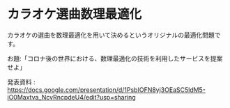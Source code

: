 # カラオケ選曲数理最適化

カラオケの選曲を数理最適化を用いて決めるというオリジナルの最適化問題です。



お題:「コロナ後の世界における、数理最適化の技術を利用したサービスを提案せよ」

発表資料 : https://docs.google.com/presentation/d/1PsbIOFN8yj3OEaSC5ldM5-iO0Maxtva_NcvRncpdeU4/edit?usp=sharing
